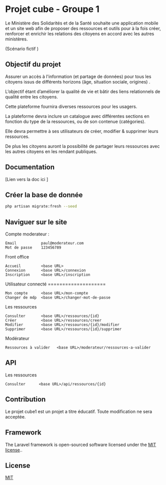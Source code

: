 # Projet cube - Groupe 1

Le Ministère des Solidarités et de la Santé souhaite une application mobile et un site web afin de proposer des ressources et outils pour à la fois créer, renforcer et enrichir les relations des citoyens en accord avec les autres ministères. 

(Scénario fictif )

## Objectif du projet

Assurer un accès à l'information (et partage de données) pour tous les citoyens issus de différents horizons (âge, situation sociale, origines)  . 

L’objectif étant d’améliorer la qualité de vie et bâtir des liens relationnels de qualité entre les citoyens. 

Cette plateforme fournira diverses ressources pour les usagers. 

La plateforme devra inclure un catalogue avec différentes sections en fonction du type de la ressources, ou de son contenue (catégories). 

Elle devra permettre à ses utilisateurs de créer, modifier & supprimer leurs ressources. 

De plus les citoyens auront la possibilité de partager leurs ressources avec les autres citoyens en les rendant publiques. 

## Documentation

[Lien vers la doc ici ]

## Créer la base de donnée

```bash
php artisan migrate:fresh --seed 
```

## Naviguer sur le site

Compte moderateur :
```
Email           paul@moderateur.com
Mot de passe    123456789
```

Front office
```
Accueil         <base URL>
Connexion       <base URL>/connexion
Inscription     <base URL>/inscription
```


Utilisateur connecté ====================
```
Mon compte      <base URL>/mon-compte
Changer de mdp  <base URL>/changer-mot-de-passe
```

Les ressources
```
Consulter       <base URL>/ressources/{id}
Créer           <base URL>/ressources/creer
Modifier        <base URL>/ressources/{id}/modifier
Supprimer       <base URL>/ressources/{id}/supprimer
```

Modérateur 
```
Ressources à valider   <base URL>/moderateur/ressources-a-valider
```

## API
Les ressources
```
Consulter      <base URL>/api/ressources/{id}
```

## Contribution
Le projet cube1 est un projet a titre éducatif. Toute modification ne sera acceptée. 
## Framework
The Laravel framework is open-sourced software licensed under the [MIT license](https://opensource.org/licenses/MIT)..

## License
[MIT](https://choosealicense.com/licenses/mit/)

